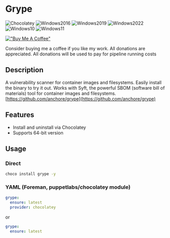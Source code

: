 # Grype

![Chocolatey](https://img.shields.io/badge/Chocolatey-orange)
![Windows2016](https://img.shields.io/badge/Windows-2016-blue)
![Windows2019](https://img.shields.io/badge/Windows-2019-blue)
![Windows2022](https://img.shields.io/badge/Windows-2022-blue)
![Windows10](https://img.shields.io/badge/Windows-10-lightblue)
![Windows11](https://img.shields.io/badge/Windows-11-lightblue)

[!["Buy Me A Coffee"](https://www.buymeacoffee.com/assets/img/custom_images/orange_img.png)](https://www.buymeacoffee.com/marcinbojko)

Consider buying me a coffee if you like my work. All donations are appreciated. All donations will be used to pay for pipeline running costs

## Description

A vulnerability scanner for container images and filesystems. Easily install the binary to try it out. Works with Syft, the powerful SBOM (software bill of materials) tool for container images and filesystems. [https://github.com/anchore/grype](https://github.com/anchore/grype)

## Features

- Install and uninstall via Chocolatey
- Supports 64-bit version

## Usage

### Direct

```cmd
choco install grype -y
```

### YAML (Foreman, puppetlabs/chocolatey module)

```yaml
grype:
  ensure: latest
  provider: chocolatey
```

or

```yaml
grype:
  ensure: latest
```

